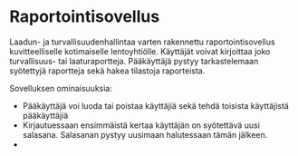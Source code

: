# Raportointisovellus


Laadun- ja turvallisuudenhallintaa varten rakennettu raportointisovellus kuvitteelliselle kotimaiselle lentoyhtiölle. Käyttäjät voivat kirjoittaa joko turvallisuus- tai laaturaportteja. Pääkäyttäjä pystyy tarkastelemaan syötettyjä raportteja sekä hakea tilastoja raporteista.

Sovelluksen ominaisuuksia: 
  - Pääkäyttäjä voi luoda tai poistaa käyttäjiä sekä tehdä toisista käyttäjistä pääkäyttäjiä
  - Kirjautuessaan ensimmäistä kertaa käyttäjän on syötettävä uusi salasana. Salasanan pystyy uusimaan halutessaan tämän jälkeen.
  - 
